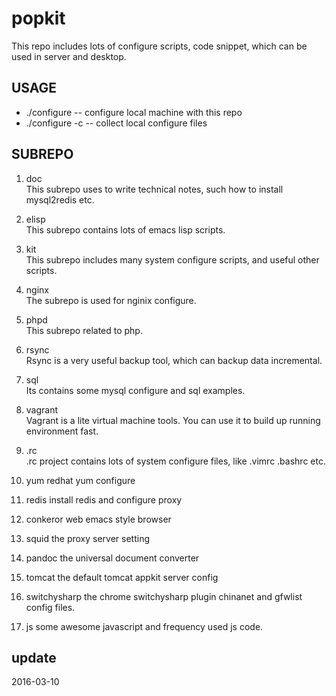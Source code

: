 popkit
=========
This repo includes lots of configure scripts, code snippet, which can be used in server and desktop.

## USAGE
* ./configure   -- configure local machine with this repo
* ./configure -c  -- collect local configure files

## SUBREPO
1. doc  
   This subrepo uses to write technical notes, such how to install
   mysql2redis etc.
   
2. elisp  
   This subrepo contains lots of emacs lisp scripts.
   
3. kit  
   This subrepo includes many system configure scripts, and useful
   other scripts.
   
4. nginx  
   The subrepo is used for nginix configure.

5. phpd  
   This subrepo related to php.
   
6. rsync  
   Rsync is a very useful backup tool, which can backup data
   incremental.
   
7. sql  
   Its contains some mysql configure and sql examples.
   
8. vagrant  
   Vagrant is a lite virtual machine tools. You can use it to build up
   running environment fast.
9. .rc  
   .rc project contains lots of system configure files, like .vimrc
   .bashrc etc.

10. yum
   redhat yum configure

11. redis
    install redis and configure proxy

12. conkeror
    web emacs style browser

13. squid
    the proxy server setting

14. pandoc
    the universal document converter

15. tomcat
    the default tomcat appkit server config

16. switchysharp
    the chrome switchysharp plugin chinanet and gfwlist config files.

17. js
    some awesome javascript and frequency used js code.

## update
2016-03-10
